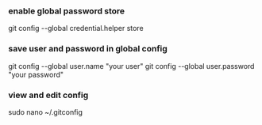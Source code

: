 ### enable global password store
git config --global credential.helper store

### save user and password in global config
git config --global user.name "your user"
git config --global user.password "your password"

### view and edit config
sudo nano ~/.gitconfig